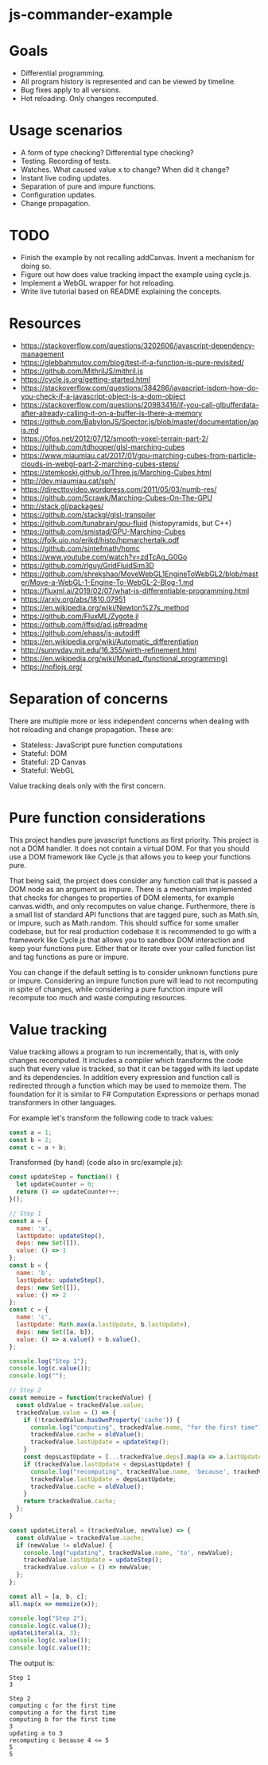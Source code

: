 # js-commander-example

# Goals
 - Differential programming.
  - All program history is represented and can be viewed by timeline.
  - Bug fixes apply to all versions.
 - Hot reloading. Only changes recomputed.

# Usage scenarios
 - A form of type checking? Differential type checking?
 - Testing. Recording of tests.
 - Watches. What caused value x to change? When did it change?
 - Instant live coding updates.
 - Separation of pure and impure functions.
 - Configuration updates.
 - Change propagation.

# TODO
 - Finish the example by not recalling addCanvas. Invent a mechanism for doing so.
 - Figure out how does value tracking impact the example using cycle.js.
 - Implement a WebGL wrapper for hot reloading.
 - Write live tutorial based on README explaining the concepts.

# Resources
 - https://stackoverflow.com/questions/3202606/javascript-dependency-management
 - https://glebbahmutov.com/blog/test-if-a-function-is-pure-revisited/
 - https://github.com/MithrilJS/mithril.js
 - https://cycle.js.org/getting-started.html
 - https://stackoverflow.com/questions/384286/javascript-isdom-how-do-you-check-if-a-javascript-object-is-a-dom-object
 - https://stackoverflow.com/questions/20983416/if-you-call-glbufferdata-after-already-calling-it-on-a-buffer-is-there-a-memory
 - https://github.com/BabylonJS/Spector.js/blob/master/documentation/apis.md
 - https://0fps.net/2012/07/12/smooth-voxel-terrain-part-2/
 - https://github.com/tdhooper/glsl-marching-cubes
 - https://www.miaumiau.cat/2017/01/gpu-marching-cubes-from-particle-clouds-in-webgl-part-2-marching-cubes-steps/
 - https://stemkoski.github.io/Three.js/Marching-Cubes.html
 - http://dev.miaumiau.cat/sph/
 - https://directtovideo.wordpress.com/2011/05/03/numb-res/
 - https://github.com/Scrawk/Marching-Cubes-On-The-GPU
 - http://stack.gl/packages/
 - https://github.com/stackgl/glsl-transpiler
 - https://github.com/tunabrain/gpu-fluid (histopyramids, but C++)
 - https://github.com/smistad/GPU-Marching-Cubes
 - https://folk.uio.no/erikd/histo/hpmarchertalk.pdf
 - https://github.com/sintefmath/hpmc
 - https://www.youtube.com/watch?v=zdTcAg_G0Go
 - https://github.com/rlguy/GridFluidSim3D
 - https://github.com/shrekshao/MoveWebGL1EngineToWebGL2/blob/master/Move-a-WebGL-1-Engine-To-WebGL-2-Blog-1.md
 - https://fluxml.ai/2019/02/07/what-is-differentiable-programming.html
 - https://arxiv.org/abs/1810.07951
 - https://en.wikipedia.org/wiki/Newton%27s_method
 - https://github.com/FluxML/Zygote.jl
 - https://github.com/iffsid/ad.js#readme
 - https://github.com/ehaas/js-autodiff
 - https://en.wikipedia.org/wiki/Automatic_differentiation
 - http://sunnyday.mit.edu/16.355/wirth-refinement.html
 - https://en.wikipedia.org/wiki/Monad_(functional_programming)
 - https://noflojs.org/

# Separation of concerns

There are multiple more or less independent concerns when dealing with hot
reloading and change propagation. These are:

 - Stateless: JavaScript pure function computations
 - Stateful: DOM
 - Stateful: 2D Canvas
 - Stateful: WebGL

Value tracking deals only with the first concern.

# Pure function considerations

This project handles pure javascript functions as first priority. This project
is not a DOM handler. It does not contain a virtual DOM. For that you should
use a DOM framework like Cycle.js that allows you to keep your functions pure.

That being said, the project does consider any function call that is passed a
DOM node as an argument as impure. There is a mechanism implemented that checks
for changes to properties of DOM elements, for example canvas.width, and only
recomputes on value change. Furthermore, there is a small list of standard
API functions that are tagged pure, such as Math.sin, or impure, such as
Math.random. This should suffice for some smaller codebase, but for real
production codebase it is recommended to go with a framework like Cycle.js
that allows you to sandbox DOM interaction and keep your functions pure.
Either that or iterate over your called function list and tag functions as
pure or impure.

You can change if the default setting is to consider unknown functions pure or
impure. Considering an impure function pure will lead to not recomputing in
spite of changes, while considering a pure function impure will recompute too
much and waste computing resources.

# Value tracking

Value tracking allows a program to run incrementally, that is, with only
changes recomputed. It includes a compiler which transforms the code such that
every value is tracked, so that it can be tagged with its last update and its
dependencies. In addition every expression and function call is redirected
through a function which may be used to memoize them. The foundation for it is
similar to F# Computation Expressions or perhaps monad transformers in other
languages.

For example let's transform the following code to track values:

```javascript
const a = 1;
const b = 2;
const c = a + b;
```

Transformed (by hand) (code also in src/example.js):

```javascript
const updateStep = function() {
  let updateCounter = 0;
  return () => updateCounter++;
}();

// Step 1
const a = {
  name: 'a',
  lastUpdate: updateStep(),
  deps: new Set([]),
  value: () => 1
};
const b = {
  name: 'b',
  lastUpdate: updateStep(),
  deps: new Set([]),
  value: () => 2
};
const c = {
  name: 'c',
  lastUpdate: Math.max(a.lastUpdate, b.lastUpdate),
  deps: new Set([a, b]),
  value: () => a.value() + b.value(),
};

console.log("Step 1");
console.log(c.value());
console.log("");

// Step 2
const memoize = function(trackedValue) {
  const oldValue = trackedValue.value;
  trackedValue.value = () => {
    if (!trackedValue.hasOwnProperty('cache')) {
      console.log("computing", trackedValue.name, "for the first time");
      trackedValue.cache = oldValue();
      trackedValue.lastUpdate = updateStep();
    }
    const depsLastUpdate = [...trackedValue.deps].map(a => a.lastUpdate).reduce((a, b) => Math.max(a, b), 0);
    if (trackedValue.lastUpdate < depsLastUpdate) {
      console.log("recomputing", trackedValue.name, 'because', trackedValue.lastUpdate, '<=', depsLastUpdate);
      trackedValue.lastUpdate = depsLastUpdate;
      trackedValue.cache = oldValue();
    }
    return trackedValue.cache;
  };
}

const updateLiteral = (trackedValue, newValue) => {
  const oldValue = trackedValue.cache;
  if (newValue != oldValue) {
    console.log("updating", trackedValue.name, 'to', newValue);
    trackedValue.lastUpdate = updateStep();
    trackedValue.value = () => newValue;
  };
};

const all = [a, b, c];
all.map(x => memoize(x));

console.log("Step 2");
console.log(c.value());
updateLiteral(a, 3);
console.log(c.value());
console.log(c.value());
```

The output is:
```
Step 1
3

Step 2
computing c for the first time
computing a for the first time
computing b for the first time
3
updating a to 3
recomputing c because 4 <= 5
5
5
```
